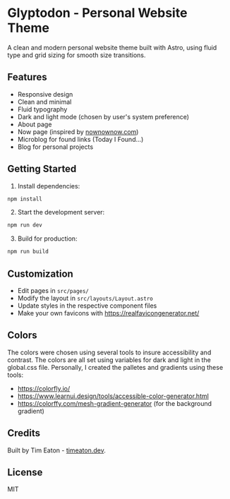 # Glyptodon - Personal Website Theme

A clean and modern personal website theme built with Astro, using fluid type and grid sizing for smooth size transitions.

## Features

- Responsive design
- Clean and minimal
- Fluid typography
- Dark and light mode (chosen by user's system preference)
- About page
- Now page (inspired by [nownownow.com](https://nownownow.com))
- Microblog for found links (Today I Found...)
- Blog for personal projects

## Getting Started

1. Install dependencies:

```bash
npm install
```

2. Start the development server:

```bash
npm run dev
```

3. Build for production:

```bash
npm run build
```

## Customization

- Edit pages in `src/pages/`
- Modify the layout in `src/layouts/Layout.astro`
- Update styles in the respective component files
- Make your own favicons with https://realfavicongenerator.net/

## Colors

The colors were chosen using several tools to insure accessibility and contrast. The colors are all set using variables for dark and light in the global.css file. Personally, I created the palletes and gradients using these tools:

- https://colorfly.io/
- https://www.learnui.design/tools/accessible-color-generator.html
- https://colorffy.com/mesh-gradient-generator (for the background gradient)

## Credits

Built by Tim Eaton - [timeaton.dev](https://timeaton.dev).

## License

MIT

